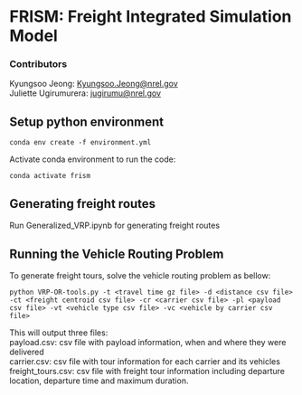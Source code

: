 # FRISM: Freight Integrated Simulation Model
### Contributors
Kyungsoo Jeong: <Kyungsoo.Jeong@nrel.gov>
<br>
Juliette Ugirumurera: <jugirumu@nrel.gov>
<br>

## Setup python environment
```linux
conda env create -f environment.yml
```
Activate conda environment to run the code:
```linux
conda activate frism
```

## Generating freight routes
Run Generalized_VRP.ipynb for generating freight routes

## Running the Vehicle Routing Problem
To generate freight tours, solve the vehicle routing problem as bellow:
<br>
```
python VRP-OR-tools.py -t <travel time gz file> -d <distance csv file> -ct <freight centroid csv file> -cr <carrier csv file> -pl <payload csv file> -vt <vehicle type csv file> -vc <vehicle by carrier csv file>
```

This will output three files:
<br>
payload.csv: csv file with payload information, when and where they were delivered
<br>
carrier.csv: csv file with tour information for each carrier and its vehicles
<br>
freight_tours.csv: csv file with freight tour information including departure location, departure time and maximum duration.

